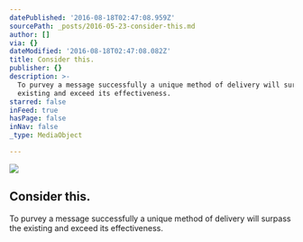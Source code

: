 ```yaml
---
datePublished: '2016-08-18T02:47:08.959Z'
sourcePath: _posts/2016-05-23-consider-this.md
author: []
via: {}
dateModified: '2016-08-18T02:47:08.082Z'
title: Consider this.
publisher: {}
description: >-
  To purvey a message successfully a unique method of delivery will surpass the
  existing and exceed its effectiveness.
starred: false
inFeed: true
hasPage: false
inNav: false
_type: MediaObject

---
```

<article style=""><img src="https://s3-us-west-2.amazonaws.com/the-grid-img/p/62067390ad0ddf83e094dfb7f88048c64b1e9169.jpg" /><h1>Consider this.</h1><p>To purvey a message successfully a unique method of delivery will surpass the existing and exceed its effectiveness.</p></article>